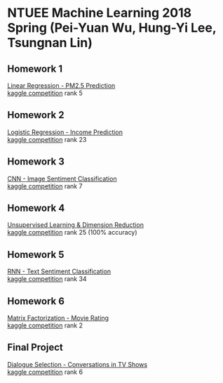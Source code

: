 # NTUEE Machine Learning 2018 Spring (Pei-Yuan Wu, Hung-Yi Lee, Tsungnan Lin)

## Homework 1
[Linear Regression - PM2.5 Prediction](https://github.com/voidism/ML2018SPRING/blob/master/hw1/Report.pdf)  
[kaggle competition](https://www.kaggle.com/c/ml-2018spring-hw1) rank 5
## Homework 2
[Logistic Regression - Income Prediction](https://github.com/voidism/ML2018SPRING/blob/master/hw2/Report.pdf)  
[kaggle competition](https://www.kaggle.com/c/ntu-ml2018spring-hw2) rank 23
## Homework 3
[CNN - Image Sentiment Classification](https://github.com/voidism/ML2018SPRING/blob/master/hw3/Report.pdf)  
[kaggle competition](https://www.kaggle.com/c/ml-2018spring-hw3) rank 7
## Homework 4
[Unsupervised Learning & Dimension Reduction](https://github.com/voidism/ML2018SPRING/blob/master/hw4/Report.pdf)  
[kaggle competition](https://www.kaggle.com/c/ml2018spring-hw4-v2) rank 25 (100% accuracy)
## Homework 5
[RNN - Text Sentiment Classification](https://github.com/voidism/ML2018SPRING/blob/master/hw5/Report.pdf)  
[kaggle competition](https://www.kaggle.com/c/ml-2018spring-hw5) rank 34
## Homework 6
[Matrix Factorization - Movie Rating](https://github.com/voidism/ML2018SPRING/blob/master/hw6/Report.pdf)  
[kaggle competition](https://www.kaggle.com/c/ml2018-spring-hw6) rank 2
## Final Project
[Dialogue Selection - Conversations in TV Shows](https://github.com/voidism/ML2018SPRING/blob/master/final/Machine%20Learning%20Final%20Project%20-%20conversations%20in%20TV%20shows.pdf)  
[kaggle competition](https://www.kaggle.com/c/ml-2018spring-final-tv-conversation) rank 6
